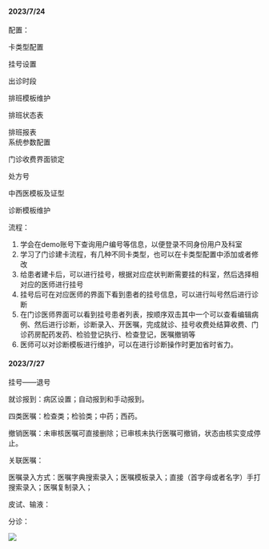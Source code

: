 #### 2023/7/24

配置：

卡类型配置

挂号设置

出诊时段

排班模板维护

排班状态表

排班报表  
系统参数配置

门诊收费界面锁定

处方号

中西医模板及证型

诊断模板维护

流程：

1. 学会在demo账号下查询用户编号等信息，以便登录不同身份用户及科室
2. 学习了门诊建卡流程，有几种不同卡类型，也可以在卡类型配置中添加或者修改
3. 给患者建卡后，可以进行挂号，根据对应症状判断需要挂的科室，然后选择相对应的医师进行挂号
4. 挂号后可在对应医师的界面下看到患者的挂号信息，可以进行叫号然后进行诊断
5. 在门诊医师界面可以看到挂号患者列表，按顺序双击其中一个可以查看编辑病例、然后进行诊断，诊断录入、开医嘱，完成就诊、挂号收费处结算收费、门诊药房配药发药、检验登记执行、检查登记，医嘱撤销等
6. 医师可以对诊断模板进行维护，可以在进行诊断操作时更加省时省力。

#### 2023/7/27

挂号——退号

就诊报到：病区设置；自动报到和手动报到。

四类医嘱：检查类；检验类；中药；西药。

撤销医嘱：未审核医嘱可直接删除；已审核未执行医嘱可撤销，状态由核实变成停止。

关联医嘱：

医嘱录入方式：医嘱字典搜索录入；医嘱模板录入；直接（首字母或者名字）手打搜索录入；医嘱复制录入；

皮试、输液：

分诊：

![](https://cdn.nlark.com/yuque/0/2023/png/26726568/1690765642944-8ee98e6f-05e0-4f72-918f-6f8ba52b7605.png)